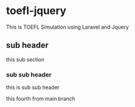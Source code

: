 # toefl-jquery
This is TOEFL Simulation using Laravel and Jquery

## sub header

this sub section

### sub sub header

this is sub sub header

this fourth from main branch